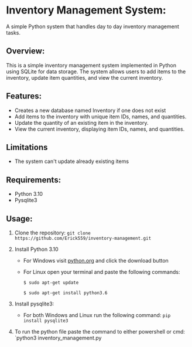 # Inventory Management System:
A simple Python system that handles day to day inventory management tasks.

## Overview:
This is a simple inventory management system implemented in Python using SQLite for data storage. 
The system allows users to add items to the inventory, update item quantities, and view the current inventory.

## Features:
- Creates a new database named Inventory if one does not exist
- Add items to the inventory with unique item IDs, names, and quantities.
- Update the quantity of an existing item in the inventory.
- View the current inventory, displaying item IDs, names, and quantities.

## Limitations
- The system can't update already existing items

## Requirements:
- Python 3.10
- Pysqlite3

## Usage:
1. Clone the repository: `git clone https://github.com/Erick559/inventory-management.git`
   
2. Install Python 3.10
    - For Windows visit [python.org](python.org)  and click the download button
   
    - For Linux open your terminal and paste the following commands:
   
      `$ sudo apt-get update`
   
      `$ sudo apt-get install python3.6`

3. Install pysqlite3:
   - For both Windows and Linux run the following command:
     `pip install pysqlite3`

4. To run the python file paste the command to either powershell or cmd:
   `python3 inventory_management.py


